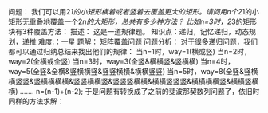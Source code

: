 问题：
我们可以用2*1的小矩形横着或者竖着去覆盖更大的矩形。请问用n个2*1的小矩形无重叠地覆盖一个2*n的大矩形，总共有多少种方法？
比如n=3时，2*3的矩形块有3种覆盖方法：
描述：
这是一道规律题。
知识点：递归，记忆递归，动态规划，递推
难度:：一星
题解：
矩阵覆盖问题
问题分析：
对于很多递归问题，我们都可以通过归纳总结来找出他们的规律：
当n=1时，way=1(横或竖)
当n=2时，way=2(全横或全竖)
当n=3时，way=3(全竖&横横竖&竖横横)
当n=4时，way=5(全竖&全横&竖横横竖&竖竖横横&横横竖竖)
当n=5时，way=8(全竖&竖横横竖竖&竖横横横横&竖竖横横竖&竖竖竖横横&横横竖竖竖&横横横横竖&横横竖横横)
.......
n=(n-1)+(n-2);
于是问题有转换成了之前的斐波那契数列问题了，依旧时同样的方法求解：